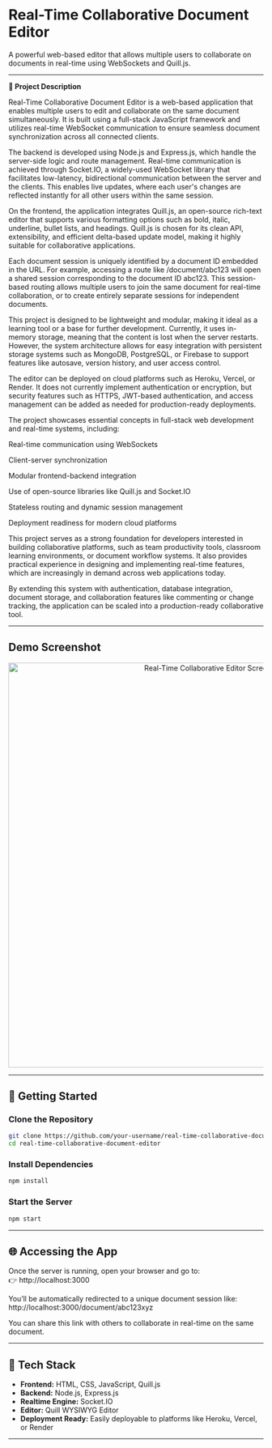 # Real-Time Collaborative Document Editor

A powerful web-based editor that allows multiple users to collaborate on documents in real-time using WebSockets and Quill.js.

---

**📖 Project Description**

Real-Time Collaborative Document Editor is a web-based application that enables multiple users to edit and collaborate on the same document simultaneously. It is built using a full-stack JavaScript framework and utilizes real-time WebSocket communication to ensure seamless document synchronization across all connected clients.

The backend is developed using Node.js and Express.js, which handle the server-side logic and route management. Real-time communication is achieved through Socket.IO, a widely-used WebSocket library that facilitates low-latency, bidirectional communication between the server and the clients. This enables live updates, where each user's changes are reflected instantly for all other users within the same session.

On the frontend, the application integrates Quill.js, an open-source rich-text editor that supports various formatting options such as bold, italic, underline, bullet lists, and headings. Quill.js is chosen for its clean API, extensibility, and efficient delta-based update model, making it highly suitable for collaborative applications.

Each document session is uniquely identified by a document ID embedded in the URL. For example, accessing a route like /document/abc123 will open a shared session corresponding to the document ID abc123. This session-based routing allows multiple users to join the same document for real-time collaboration, or to create entirely separate sessions for independent documents.

This project is designed to be lightweight and modular, making it ideal as a learning tool or a base for further development. Currently, it uses in-memory storage, meaning that the content is lost when the server restarts. However, the system architecture allows for easy integration with persistent storage systems such as MongoDB, PostgreSQL, or Firebase to support features like autosave, version history, and user access control.

The editor can be deployed on cloud platforms such as Heroku, Vercel, or Render. It does not currently implement authentication or encryption, but security features such as HTTPS, JWT-based authentication, and access management can be added as needed for production-ready deployments.

The project showcases essential concepts in full-stack web development and real-time systems, including:

Real-time communication using WebSockets

Client-server synchronization

Modular frontend-backend integration

Use of open-source libraries like Quill.js and Socket.IO

Stateless routing and dynamic session management

Deployment readiness for modern cloud platforms

This project serves as a strong foundation for developers interested in building collaborative platforms, such as team productivity tools, classroom learning environments, or document workflow systems. It also provides practical experience in designing and implementing real-time features, which are increasingly in demand across web applications today.

By extending this system with authentication, database integration, document storage, and collaboration features like commenting or change tracking, the application can be scaled into a production-ready collaborative tool.

---

## Demo Screenshot

<p align="center">
  <img src="https://github.com/user-attachments/assets/06ba6870-47df-46b9-8dec-1d788d4151eb" alt="Real-Time Collaborative Editor Screenshot" width="800"/>
</p>

---

## 🚀 Getting Started

### Clone the Repository
```bash
git clone https://github.com/your-username/real-time-collaborative-document-editor.git
cd real-time-collaborative-document-editor
```

### Install Dependencies
```bash
npm install
```

### Start the Server
```bash
npm start
```

---

## 🌐 Accessing the App

Once the server is running, open your browser and go to:  
👉 http://localhost:3000

You’ll be automatically redirected to a unique document session like:  
http://localhost:3000/document/abc123xyz

You can share this link with others to collaborate in real-time on the same document.

---

## 🧠 Tech Stack

- **Frontend:** HTML, CSS, JavaScript, Quill.js  
- **Backend:** Node.js, Express.js  
- **Realtime Engine:** Socket.IO  
- **Editor:** Quill WYSIWYG Editor  
- **Deployment Ready:** Easily deployable to platforms like Heroku, Vercel, or Render

---









